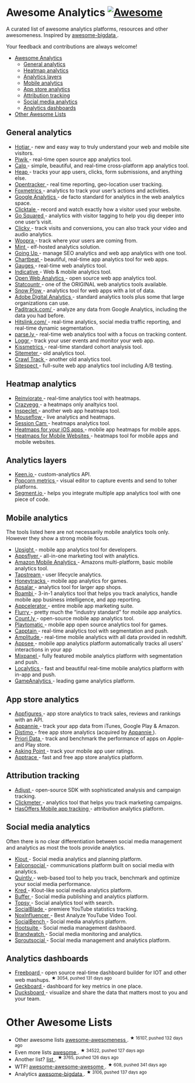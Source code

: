 <h1>
 Awesome Analytics
 <a href="https://github.com/sindresorhus/awesome">
  <img alt="Awesome" src="https://cdn.rawgit.com/sindresorhus/awesome/d7305f38d29fed78fa85652e3a63e154dd8e8829/media/badge.svg"/>
 </a>
</h1>
<p>
 A curated list of awesome analytics platforms, resources and other awesomeness. Inspired by
 <a href="https://github.com/onurakpolat/awesome-bigdata">
  awesome-bigdata
 </a>
 .
</p>
<p>
 Your feedback and contributions are always welcome!
</p>
<ul>
 <li>
  <a href="#awesome-analytics">
   Awesome Analytics
  </a>
  <ul>
   <li>
    <a href="#General analytics">
     General analytics
    </a>
   </li>
   <li>
    <a href="#Heatmap-analytics">
     Heatmap analytics
    </a>
   </li>
   <li>
    <a href="#Analytics-layers">
     Analytics layers
    </a>
   </li>
   <li>
    <a href="#Mobile-analytics">
     Mobile analytics
    </a>
   </li>
   <li>
    <a href="#App-store-analytics">
     App store analytics
    </a>
   </li>
   <li>
    <a href="#Attribution-tracking">
     Attribution tracking
    </a>
   </li>
   <li>
    <a href="#Social-media-analytics">
     Social media analytics
    </a>
   </li>
   <li>
    <a href="#Analytics-dashboards">
     Analytics dashboards
    </a>
   </li>
  </ul>
 </li>
 <li>
  <a href="#other-awesome-lists">
   Other Awesome Lists
  </a>
 </li>
</ul>
<h2>
 General analytics
</h2>
<ul>
 <li>
  <a href="https://www.hotjar.com">
   Hotjar
  </a>
  - new and easy way to truly understand your web and mobile site visitors.
 </li>
 <li>
  <a href="http://piwik.org/">
   Piwik
  </a>
  - real-time open source app analytics tool.
 </li>
 <li>
  <a href="https://calq.io/">
   Calq
  </a>
  - simple, beautiful, and real-time cross-platform app analytics tool.
 </li>
 <li>
  <a href="https://heapanalytics.com/">
   Heap
  </a>
  - tracks your app users, clicks, form submissions, and anything else.
 </li>
 <li>
  <a href="http://www.opentracker.net/">
   Opentracker
  </a>
  - real time reporting, geo-location user tracking.
 </li>
 <li>
  <a href="http://foxmetrics.com/%20">
   Foxmetrics
  </a>
  - analytics to track your user’s actions and activities.
 </li>
 <li>
  <a href="http://www.google.com/analytics/">
   Google Analytics
  </a>
  - de facto standard for analytics in the web analytics space.
 </li>
 <li>
  <a href="http://www.clicktale.com/">
   Clicktale
  </a>
  - record and watch exactly how a visitor used your website.
 </li>
 <li>
  <a href="https://www.gosquared.com/">
   Go Squared
  </a>
  - analytics with visitor tagging to help you dig deeper into one user’s visit.
 </li>
 <li>
  <a href="http://clicky.com/">
   Clicky
  </a>
  - track visits and conversions, you can also track your video and audio analytics.
 </li>
 <li>
  <a href="https://www.woopra.com/">
   Woopra
  </a>
  - track where your users are coming from.
 </li>
 <li>
  <a href="http://haveamint.com/">
   Mint
  </a>
  - elf-hosted analytics solution.
 </li>
 <li>
  <a href="http://www.goingup.com/">
   Going Up
  </a>
  - manage SEO analytics and web app analytics with one tool.
 </li>
 <li>
  <a href="https://chartbeat.com/">
   Chartbeat
  </a>
  - beautiful, real-time app analytics tool for web apps.
 </li>
 <li>
  <a href="http://get.gaug.es/">
   Gauges
  </a>
  - real-time web analytics tool.
 </li>
 <li>
  <a href="http://www.indicative.com/">
   Indicative
  </a>
  - Web & mobile  analytics tool.
 </li>
 <li>
  <a href="http://www.openwebanalytics.com/">
   Open Web Analytics
  </a>
  - open source web app analytics tool.
 </li>
 <li>
  <a href="http://statcounter.com/">
   Statcountr
  </a>
  - one of the ORIGINAL web analytics tools available.
 </li>
 <li>
  <a href="http://snowplowanalytics.com/">
   Snow Plow
  </a>
  - analytics tool for web apps with a lot of data.
 </li>
 <li>
  <a href="http://www.adobe.com/solutions/digital-analytics/marketing-reports-analytics.html">
   Adobe Digital Analytics
  </a>
  - standard analytics tools plus some that large organizations can use.
 </li>
 <li>
  <a href="https://paditrack.com/">
   Paditrack.com/
  </a>
  - analyze any data from Google Analytics, including the data you had before.
 </li>
 <li>
  <a href="http://www.hitslink.com/">
   Hitslink.com/
  </a>
  - real-time analytics, social media traffic reporting, and real-time dynamic segmentation.
 </li>
 <li>
  <a href="http://parse.ly%20">
   parse.ly
  </a>
  - real-time web analytics tool with a focus on tracking content.
 </li>
 <li>
  <a href="http://loggr.net/">
   Loggr
  </a>
  -  track your user events and monitor your web app.
 </li>
 <li>
  <a href="https://www.kissmetrics.com/">
   Kissmetrics
  </a>
  - real-time standard cohort analysis tool.
 </li>
 <li>
  <a href="http://sitemeter.com/">
   Sitemeter
  </a>
  - old analytics tool.
 </li>
 <li>
  <a href="http://www.crawltrack.net/">
   Crawl Track
  </a>
  - another old analytics tool.
 </li>
 <li>
  <a href="http://www.sitespect.com/">
   Sitespect
  </a>
  - full-suite web app analytics tool including A/B testing.
 </li>
</ul>
<h2>
 Heatmap analytics
</h2>
<ul>
 <li>
  <a href="https://www.reinvigorate.net/">
   Reinviorate
  </a>
  - real-time analytics tool with heatmaps.
 </li>
 <li>
  <a href="http://www.crazyegg.com/">
   Crazyegg
  </a>
  - a heatmaps only analtyics tool.
 </li>
 <li>
  <a href="https://www.inspectlet.com/">
   Inspeclet
  </a>
  - another web app heatmaps tool.
 </li>
 <li>
  <a href="http://mouseflow.com/%20">
   Mouseflow
  </a>
  - live analytics and heatmaps.
 </li>
 <li>
  <a href="http://www.sessioncam.com/">
   Session Cam
  </a>
  - heatmaps analytics tool.
 </li>
 <li>
  <a href="https://heatma.ps/">
   Heatmaps for your iOS apps
  </a>
  - mobile app heatmaps for mobile apps.
 </li>
 <li>
  <a href="http://heatdata.com/">
   Heatmaps for Mobile Websites
  </a>
  - heatmaps tool for mobile apps and mobile websites.
 </li>
</ul>
<h2>
 Analytics layers
</h2>
<ul>
 <li>
  <a href="http://adjust.com/">
   Keen.io
  </a>
  - custom-analytics API.
 </li>
 <li>
  <a href="http://www.popcornmetrics.com/">
   Popcorn metrics
  </a>
  - visual editor to capture events and send to toher platforns.
 </li>
 <li>
  <a href="http://Segment.io">
   Segment.io
  </a>
  - helps you integrate multiple app analytics tool with one piece of code.
 </li>
</ul>
<h2>
 Mobile analytics
</h2>
<p>
 The tools listed here are not necessarily mobile analytics tools only. However they show a strong mobile focus.
</p>
<ul>
 <li>
  <a href="http://www.upsight.com/">
   Upsight
  </a>
  - mobile app analytics tool for developers.
 </li>
 <li>
  <a href="http://www.appsflyer.com/">
   Appsflyer
  </a>
  - all-in-one marketing tool with analytics.
 </li>
 <li>
  <a href="http://aws.amazon.com/mobileanalytics/">
   Amazon Mobile Analytics
  </a>
  - Amazons multi-platform, basic mobile analytics tool.
 </li>
 <li>
  <a href="https://tapstream.com/">
   Tapstream
  </a>
  - user lifecycle analytics.
 </li>
 <li>
  <a href="https://honeytracks.com/">
   Honeytracks
  </a>
  - mobile app analytics for games.
 </li>
 <li>
  <a href="https://apsalar.com/">
   Apsalar
  </a>
  - analytics tool for larger app shops.
 </li>
 <li>
  <a href="http://www.roambi.com/">
   Roambi
  </a>
  - 3-in-1 analytics tool that helps you track analytics, handle mobile app business intelligence, and app reporting.
 </li>
 <li>
  <a href="http://www.appcelerator.com/platform/appcelerator-analytics/">
   Appcelerator
  </a>
  - entire mobile app marketing suite.
 </li>
 <li>
  <a href="http://www.flurry.com/">
   Flurry
  </a>
  - pretty much the “industry standard” for mobile app analytics.
 </li>
 <li>
  <a href="http://count.ly/">
   Count.ly
  </a>
  - open-source mobile app analytics tool.
 </li>
 <li>
  <a href="http://playtomic.org/">
   Playtomatic
  </a>
  - mobile app open source analytics tool for games.
 </li>
 <li>
  <a href="http://www.capptain.com/">
   Capptain
  </a>
  - real-time analytics tool with segmentation and push.
 </li>
 <li>
  <a href="https://amplitude.com/">
   Amplitude
  </a>
  - real-time mobile analytics with all data provided in redshift.
 </li>
 <li>
  <a href="http://www.appsee.com/">
   Appsee
  </a>
  - mobile app analytics platform automatically tracks all users' interactions in your app
 </li>
 <li>
  <a href="https://mixpanel.com/">
   Mixpanel
  </a>
  - fully featured mobile analytics platform with segmentation and push.
 </li>
 <li>
  <a href="http://www.localytics.com/">
   Localytics
  </a>
  - fast and beautiful real-time mobile analytics platform with in-app and push.
 </li>
 <li>
  <a href="http://www.gameanalytics.com/">
   GameAnalytics
  </a>
  - leading game analytics platform.
 </li>
</ul>
<h2>
 App store analytics
</h2>
<ul>
 <li>
  <a href="http://appfigures.com/">
   Appfigures
  </a>
  - app store analytics to track sales, reviews and rankings with an API.
 </li>
 <li>
  <a href="http://www.appannie.com/">
   Appannie
  </a>
  - track your app data from iTunes, Google Play & Amazon.
 </li>
 <li>
  <a href="http://www.distimo.com/">
   Distimo
  </a>
  - free app store analytics (acquired by
  <a href="http://www.appannie.com/">
   Appannie
  </a>
  ).
 </li>
 <li>
  <a href="https://prioridata.com/">
   Priori Data
  </a>
  - track and benchmark the performance of apps on Apple- and Play store.
 </li>
 <li>
  <a href="http://www.askingpoint.com/mobile-app-rating-widget">
   Asking Point
  </a>
  - track your mobile app user ratings.
 </li>
 <li>
  <a href="http://www.apptrace.com/">
   Apptrace
  </a>
  - fast and free app store analytics platform.
 </li>
</ul>
<h2>
 Attribution tracking
</h2>
<ul>
 <li>
  <a href="http://adjust.com/">
   Adjust
  </a>
  - open-source SDK with sophisticated analysis and campaign tracking.
 </li>
 <li>
  <a href="http://clickmeter.com/">
   Clickmeter
  </a>
  - analytics tool that helps you track marketing campaigns.
 </li>
 <li>
  <a href="http://www.mobileapptracking.com/">
   HasOffers Mobile app tracking
  </a>
  - attribution analytics platform.
 </li>
</ul>
<h2>
 Social media analytics
</h2>
<p>
 Often there is no clear differentiation between social media management and analytics as most the tools provide analytics.
</p>
<ul>
 <li>
  <a href="https://klout.com/">
   Klout
  </a>
  - Social media analytics and planning platform.
 </li>
 <li>
  <a href="http://www.falconsocial.com/">
   Falconsocial
  </a>
  - communications platform built on social media with analytics.
 </li>
 <li>
  <a href="https://www.quintly.com/">
   Quintly
  </a>
  - web-based tool to help you track, benchmark and optimize your social media performance.
 </li>
 <li>
  <a href="http://kred.com/">
   Kred
  </a>
  - Klout-like social media analytics platform.
 </li>
 <li>
  <a href="https://bufferapp.com/">
   Buffer
  </a>
  - Social media publishing and analytics platform.
 </li>
 <li>
  <a href="http://topsy.com/">
   Topsy
  </a>
  - Social analytics tool with search.
 </li>
 <li>
  <a href="http://socialblade.com/">
   SocialBlade
  </a>
  - premiere YouTube statistics tracking.
 </li>
  <li>
  <a href="https://www.noxinfluencer.com/">
   NoxInfluencer
  </a>
  - Best Analyze YouTube Video Tool.
 </li>
 <li>
  <a href="https://klout.com/">
   SocialBench
  </a>
  - Social media analytics platform.
 </li>
 <li>
  <a href="https://hootsuite.com/">
   Hootsuite
  </a>
  - Social media management dashbaord.
 </li>
 <li>
  <a href="http://www.brandwatch.com/">
   Brandwatch
  </a>
  - Social media monitoring and analytics.
 </li>
 <li>
  <a href="http://sproutsocial.com/">
   Sproutsocial
  </a>
  - Social media management and analytics platform.
 </li>
</ul>
<h2>
 Analytics dashboards
</h2>
<ul>
 <li>
  <a href="https://github.com/Freeboard/freeboard">
   Freeboard
  </a>
  - open source real-time dashboard builder for IOT and other web mashups.
  <sup>
   &#9733 3054, pushed 131 days ago
  </sup>
 </li>
 <li>
  <a href="https://www.geckoboard.com/">
   Geckboard
  </a>
  - dashboard for key metrics in one place.
 </li>
 <li>
  <a href="https://ducksboard.com/">
   Ducksboard
  </a>
  - visualize and share the data that matters most to you and your team.
 </li>
</ul>
<h1>
 Other Awesome Lists
</h1>
<ul>
 <li>
  Other awesome lists
  <a href="https://github.com/bayandin/awesome-awesomeness">
   awesome-awesomeness
  </a>
  .
  <sup>
   &#9733 16107, pushed 132 days ago
  </sup>
 </li>
 <li>
  Even more lists
  <a href="https://github.com/sindresorhus/awesome">
   awesome
  </a>
  .
  <sup>
   &#9733 34522, pushed 127 days ago
  </sup>
 </li>
 <li>
  Another list?
  <a href="https://github.com/jnv/lists">
   list
  </a>
  .
  <sup>
   &#9733 3765, pushed 126 days ago
  </sup>
 </li>
 <li>
  WTF!
  <a href="https://github.com/t3chnoboy/awesome-awesome-awesome">
   awesome-awesome-awesome
  </a>
  .
  <sup>
   &#9733 608, pushed 341 days ago
  </sup>
 </li>
 <li>
  Analytics
  <a href="https://github.com/onurakpolat/awesome-bigdata">
   awesome-bigdata
  </a>
  .
  <sup>
   &#9733 3106, pushed 137 days ago
  </sup>
 </li>
</ul>
